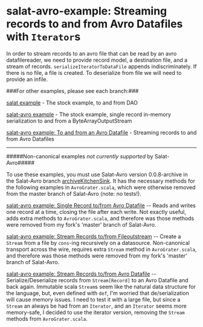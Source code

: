 salat-avro-example: Streaming records to and from Avro Datafiles with `Iterator`s
=================================================================================================================

In order to stream records to an avro file that can be read by an avro datafilereader, we need to provide record model, a destination file, and a stream of records. `serializeIteratorToDataFile` appends indiscriminately.  If there is no file, a file is created.  To deserialize from file we will need to provide an infile.

###For other examples, please see each branch:###

<a href = https://github.com/julianpeeters/salat-avro-example/tree/salat>salat example</a> - The stock example, to and from DAO

<a href = https://github.com/julianpeeters/salat-avro-example/tree/single-record-in-memory>salat-avro example</a> - The stock example, single record in-memory serialization to and from a ByteArrayOutputStream 

<a href = https://github.com/julianpeeters/salat-avro-example/tree/iterator-to-and-from-avro-datafile>salat-avro example: To and from an Avro Datafile</a> - Streaming records to and from Avro Datafiles


--------------------------


#####Non-canonical examples *not currently supported* by Salat-Avro#####

To use these examples, you must use Salat-Avro version 0.0.8-archive in the Salat-Avro branch <a href = https://github.com/julianpeeters/salat-avro/tree/archiveKitchenSink>archiveKitchenSink</a>. It has the necessary methods for the following examples in `AvroGrater.scala`, which were otherwise removed from the master branch of Salat-Avro (note: no tests!).

<a href = https://github.com/julianpeeters/salat-avro-example/tree/single-record-to-and-from-avro-datafile>salat-avro example: Single Record to/from Avro Datafile</a> -- Reads and writes one record at a time, closing the file after each write. Not exactly useful, adds extra methods to `AvroGrater.scala`, and therefore was those methods were removed from my fork's 'master' branch of Salat-Avro.
 
<a href = https://github.com/julianpeeters/salat-avro-example/tree/stream-to-and-from-fileouputstream>salat-avro example: Stream Records to/from Fileoutstream</a> -- Create a `Stream` from a file by `cons`-ing recursively on a datasource. Non-canonical transport across the wire, requires extra `Stream` method in `AvroGrater.scala`, and therefore was those methods were removed from my fork's 'master' branch of Salat-Avro.

<a href = https://github.com/julianpeeters/salat-avro-example/tree/stream-to-and-from-avro-datafile>salat-avro example: Stream Records to/from Avro Datafile</a> -- Serialize/Deserialize records from `Stream[Record]` to an Avro Datafile and back again.  Immutable scala `Stream`s seem like the natural data structure for the language, but, even defined with `def`, I'm worried that de/serialization will cause memory issues. I need to test it with a large file, but since a `Stream` an always be had from an `Iterator`, and an `Iterator` seems more memory-safe, I decided to use the iterator version, removing the `Stream` methods from `AvroGrater.scala`.
